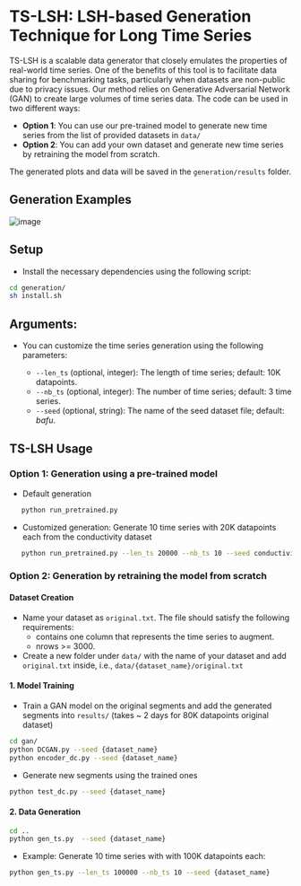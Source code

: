 # TS-LSH: LSH-based Generation Technique for Long Time Series

TS-LSH is a scalable data generator that closely emulates the properties of real-world time series. One of the benefits of this tool is to facilitate data sharing for benchmarking tasks, particularly when datasets are non-public due to privacy issues.  Our method relies on Generative Adversarial Network (GAN) to create large volumes of time series data. The code can be used in two different ways:
- **Option 1**: You can use our pre-trained model to generate new time series from the list of provided datasets in `data/`
- **Option 2**: You can add your own dataset and generate new time series by retraining the model from scratch. 

The generated plots and data will be saved in the `generation/results` folder.

## Generation Examples

![image](https://github.com/eXascaleInfolab/TSM-Bench/assets/15266242/13d8c2f9-fdbf-495f-aaf9-7f5ec0999470)



## Setup
- Install the necessary dependencies using the following script:

```bash
cd generation/
sh install.sh
```


## Arguments:

- You can customize the time series generation using the following parameters:

   - `--len_ts` (optional, integer): The length of time series; default: 10K datapoints.
   - `--nb_ts` (optional, integer): The number of time series; default: 3 time series.
   - `--seed` (optional, string): The name of the seed dataset file; default: _bafu_.

## TS-LSH Usage

### Option 1: Generation using a pre-trained model 


- Default generation
```bash
   python run_pretrained.py
```
- Customized generation: Generate 10 time series with 20K datapoints each from the conductivity dataset 

```bash
   python run_pretrained.py --len_ts 20000 --nb_ts 10 --seed conductivity
```


### Option 2: Generation by retraining the model from scratch 

#### Dataset Creation

- Name your dataset as `original.txt`. The file should satisfy the following requirements:
   - contains one column that represents the time series to augment.
   - nrows >= 3000.
- Create a new folder under `data/` with the name of your dataset and add `original.txt` inside, i.e., `data/{dataset_name}/original.txt`
 
#### 1. Model Training



- Train a GAN model on the original segments and add the generated segments into `results/` (takes ~ 2 days for 80K datapoints original dataset) 

```bash
cd gan/
python DCGAN.py --seed {dataset_name}
python encoder_dc.py --seed {dataset_name}
```
- Generate new segments using the trained ones 
```bash
python test_dc.py --seed {dataset_name}
```

#### 2. Data Generation

```bash
cd ..
python gen_ts.py  --seed {dataset_name}
```
- Example: Generate 10 time series with with 100K datapoints each:

```bash
python gen_ts.py --len_ts 100000 --nb_ts 10 --seed {dataset_name}
```
  
<!--
Apply LSH to generate long time series using ```gen_ts.py```. To use this script, the following arguments and examples are provided:

- `--len_ts` (optional, integer): The length of ts.
- `--nb_ts` (optional, integer): The number of ts.
- `--fori` (optional, string): A link to the original file.
- `--fsynth` (optional, string): A link to the synthetic segments.
- `--output_to` (optional, string): A link to the exported generated file.

1. Running the script with default values:

   ```bash
   python gen_ts.py
    ```
1. Generate 10 time series with 100K datapoints each:

```bash
   python gen_ts.py --len_ts 100000 --nb_ts 10
```
The generated plots and data are stored in the `generation/results` folder.
-->





